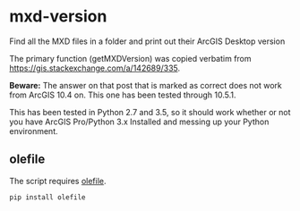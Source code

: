 # mxd-version
Find all the MXD files in a folder and print out their ArcGIS Desktop version
 
The primary function (getMXDVersion) was copied verbatim from https://gis.stackexchange.com/a/142689/335.  
 
**Beware:** The answer on that post that is marked as correct does not work from ArcGIS 10.4 on.  This one has been tested through 10.5.1.

This has been tested in Python 2.7 and 3.5, so it should work whether or not you have ArcGIS Pro/Python 3.x Installed and messing up your Python environment.

## olefile
The script requires [olefile](https://pypi.python.org/pypi/olefile).

```bash
pip install olefile
```